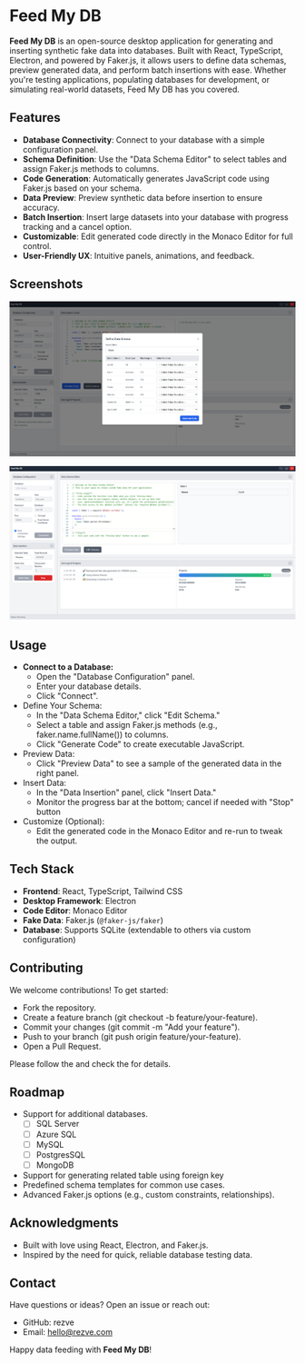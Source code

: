 # Feed My DB

**Feed My DB** is an open-source desktop application for generating and inserting synthetic fake data into databases. Built with React, TypeScript, Electron, and powered by Faker.js, it allows users to define data schemas, preview generated data, and perform batch insertions with ease. Whether you're testing applications, populating databases for development, or simulating real-world datasets, Feed My DB has you covered.

## Features

- **Database Connectivity**: Connect to your database with a simple configuration panel.
- **Schema Definition**: Use the "Data Schema Editor" to select tables and assign Faker.js methods to columns.
- **Code Generation**: Automatically generates JavaScript code using Faker.js based on your schema.
- **Data Preview**: Preview synthetic data before insertion to ensure accuracy.
- **Batch Insertion**: Insert large datasets into your database with progress tracking and a cancel option.
- **Customizable**: Edit generated code directly in the Monaco Editor for full control.
- **User-Friendly UX**: Intuitive panels, animations, and feedback.

## Screenshots

![Configure Data Schema](src/assets/screenshots/feed-my-db-config.png)

![In Action](src/assets/screenshots/feed-my-db-full.png)

## Usage

- **Connect to a Database:**
  - Open the "Database Configuration" panel.
  - Enter your database details.
  - Click "Connect".
- Define Your Schema:
  - In the "Data Schema Editor," click "Edit Schema."
  - Select a table and assign Faker.js methods (e.g., faker.name.fullName()) to columns.
  - Click "Generate Code" to create executable JavaScript.
- Preview Data:
  - Click "Preview Data" to see a sample of the generated data in the right panel.
- Insert Data:
  - In the "Data Insertion" panel, click "Insert Data."
  - Monitor the progress bar at the bottom; cancel if needed with "Stop" button
- Customize (Optional):
  - Edit the generated code in the Monaco Editor and re-run to tweak the output.

## Tech Stack

- **Frontend**: React, TypeScript, Tailwind CSS
- **Desktop Framework**: Electron
- **Code Editor**: Monaco Editor
- **Fake Data**: Faker.js (`@faker-js/faker`)
- **Database**: Supports SQLite (extendable to others via custom configuration)

## Contributing

We welcome contributions! To get started:

- Fork the repository.
- Create a feature branch (git checkout -b feature/your-feature).
- Commit your changes (git commit -m "Add your feature").
- Push to your branch (git push origin feature/your-feature).
- Open a Pull Request.

Please follow the and check the for details.

## Roadmap

- Support for additional databases.
  - [ ] SQL Server
  - [ ] Azure SQL
  - [ ] MySQL
  - [ ] PostgresSQL
  - [ ] MongoDB
- Support for generating related table using foreign key
- Predefined schema templates for common use cases.
- Advanced Faker.js options (e.g., custom constraints, relationships).

## Acknowledgments

- Built with love using React, Electron, and Faker.js.
- Inspired by the need for quick, reliable database testing data.

## Contact

Have questions or ideas? Open an issue or reach out:

- GitHub: rezve
- Email: hello@rezve.com

Happy data feeding with **Feed My DB**!
